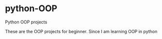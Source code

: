 # python-OOP
Python OOP projects

These are the OOP projects for beginner.
Since I am learning OOP in python 
